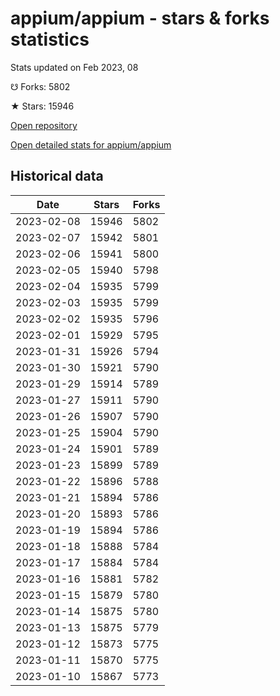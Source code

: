 # appium/appium - stars & forks statistics

Stats updated on Feb 2023, 08

☋ Forks: 5802

★ Stars: 15946

[Open repository](https://github.com/appium/appium)

[Open detailed stats for appium/appium](https://reviewgithub.com/rep/appium/appium)

## Historical data
| Date | Stars | Forks |
|------|-------|-------|
| 2023-02-08 | 15946 | 5802 | 
| 2023-02-07 | 15942 | 5801 | 
| 2023-02-06 | 15941 | 5800 | 
| 2023-02-05 | 15940 | 5798 | 
| 2023-02-04 | 15935 | 5799 | 
| 2023-02-03 | 15935 | 5799 | 
| 2023-02-02 | 15935 | 5796 | 
| 2023-02-01 | 15929 | 5795 | 
| 2023-01-31 | 15926 | 5794 | 
| 2023-01-30 | 15921 | 5790 | 
| 2023-01-29 | 15914 | 5789 | 
| 2023-01-27 | 15911 | 5790 | 
| 2023-01-26 | 15907 | 5790 | 
| 2023-01-25 | 15904 | 5790 | 
| 2023-01-24 | 15901 | 5789 | 
| 2023-01-23 | 15899 | 5789 | 
| 2023-01-22 | 15896 | 5788 | 
| 2023-01-21 | 15894 | 5786 | 
| 2023-01-20 | 15893 | 5786 | 
| 2023-01-19 | 15894 | 5786 | 
| 2023-01-18 | 15888 | 5784 | 
| 2023-01-17 | 15884 | 5784 | 
| 2023-01-16 | 15881 | 5782 | 
| 2023-01-15 | 15879 | 5780 | 
| 2023-01-14 | 15875 | 5780 | 
| 2023-01-13 | 15875 | 5779 | 
| 2023-01-12 | 15873 | 5775 | 
| 2023-01-11 | 15870 | 5775 | 
| 2023-01-10 | 15867 | 5773 | 

